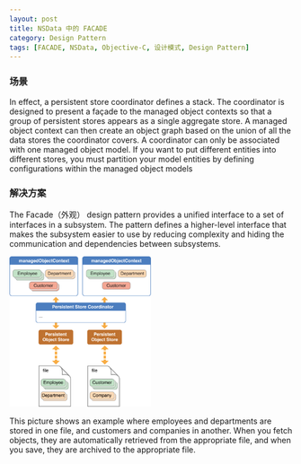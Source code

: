 ```yaml
---
layout: post
title: NSData 中的 FACADE
category: Design Pattern
tags: [FACADE, NSData, Objective-C, 设计模式, Design Pattern]
---
```


### 场景

In effect, a persistent store coordinator defines a stack. The coordinator is designed to present a façade to the managed object contexts so that a group of persistent stores appears as a single aggregate store. A managed object context can then create an object graph based on the union of all the data stores the coordinator covers. A coordinator can only be associated with one managed object model. If you want to put different entities into different stores, you must partition your model entities by defining configurations within the managed object models

### 解决方案

The Facade（外观） design pattern provides a unified interface to a set of interfaces in a subsystem. The pattern defines a higher-level interface that makes the subsystem easier to use by reducing complexity and hiding the communication and dependencies between subsystems.

<img src="/assets/advanced_persistence_stack_2x.png" style="max-width: 50%" />

This picture shows an example where employees and departments are stored in one file, and customers and companies in another. When you fetch objects, they are automatically retrieved from the appropriate file, and when you save, they are archived to the appropriate file.
